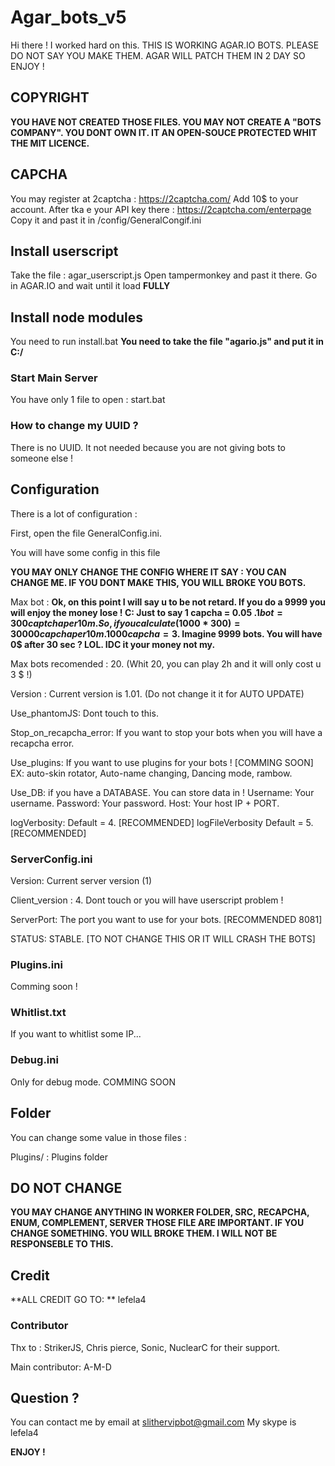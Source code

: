 # Agar_bots_v5
Hi there ! I worked hard on this. THIS IS WORKING AGAR.IO BOTS. PLEASE DO NOT SAY YOU MAKE THEM. AGAR WILL PATCH THEM IN 2 DAY SO ENJOY !
## COPYRIGHT
**YOU HAVE NOT CREATED THOSE FILES. YOU MAY NOT CREATE A "BOTS COMPANY". YOU DONT OWN IT. IT AN OPEN-SOUCE PROTECTED WHIT THE MIT LICENCE.**


## CAPCHA
  You may register at 2captcha : https://2captcha.com/
  Add 10$ to your account. 
  After tka e your API key there : https://2captcha.com/enterpage
  Copy it and past it in /config/GeneralCongif.ini
  
## Install userscript

Take the file : agar_userscript.js
Open tampermonkey and past it there.
Go in AGAR.IO and wait until it load **FULLY**

## Install node modules
You need to run install.bat
**You need to take the file "agario.js" and put it in C:/**

### Start Main Server

You have only 1 file to open : start.bat

### How to change my UUID ?

There is no UUID. It not needed because you are not giving bots to someone else !

## Configuration

There is a lot of configuration :

First, open the file GeneralConfig.ini.

You will have some config in this file

**YOU MAY ONLY CHANGE THE CONFIG WHERE IT SAY : YOU CAN CHANGE ME. IF YOU DONT MAKE THIS, YOU WILL BROKE YOU BOTS.**

Max bot : **Ok, on this point I will say u to be not retard. If you do a 9999 you will enjoy the money lose ! C: Just to say 1 capcha = 0.05 $. 1 bot = 300 captcha per 10m. So, if you calculate (1000 * 300) = 30000 capcha per 10m. 1000 capcha = 3$. Imagine 9999 bots. You will have 0$ after 30 sec ? LOL. IDC it your money not my.**

Max bots recomended : 20. (Whit 20, you can play 2h and it will only cost u 3 $ !)

Version : Current version is 1.01. (Do not change it it for AUTO UPDATE)

Use_phantomJS: Dont touch to this.

Stop_on_recapcha_error: If you want to stop your bots when you will have a recapcha error.

Use_plugins: If you want to use plugins for your bots ! [COMMING SOON] EX: auto-skin rotator, Auto-name changing, Dancing mode, rambow. 

Use_DB: if you have a DATABASE. You can store data in !
Username: Your username.
Password: Your password.
Host: Your host IP + PORT.

logVerbosity: Default = 4. [RECOMMENDED]
logFileVerbosity Default = 5. [RECOMMENDED]

### ServerConfig.ini

Version: Current server version (1)

Client_version : 4. Dont touch or you will have userscript problem !

ServerPort: The port you want to use for your bots. [RECOMMENDED 8081]

STATUS: STABLE. [TO NOT CHANGE THIS OR IT WILL CRASH THE BOTS]

### Plugins.ini

Comming soon !

### Whitlist.txt
If you want to whitlist some IP...

### Debug.ini

Only for debug mode. COMMING SOON

## Folder

You can change some value in those files :

Plugins/ : Plugins folder

## DO NOT CHANGE
 **YOU MAY CHANGE ANYTHING IN WORKER FOLDER, SRC, RECAPCHA, ENUM, COMPLEMENT, SERVER THOSE FILE ARE IMPORTANT. IF YOU CHANGE SOMETHING. YOU WILL BROKE THEM. I WILL NOT BE RESPONSEBLE TO THIS.**
 
 
 ## Credit
 **ALL CREDIT GO TO: **
 lefela4
 
 ### Contributor
 Thx to : StrikerJS, Chris pierce, Sonic, NuclearC for their support.
 
 Main contributor: A-M-D
 
 ## Question ?
 You can contact me by email at slithervipbot@gmail.com
 My skype is lefela4

 **ENJOY !**
 
 
 
 
 














